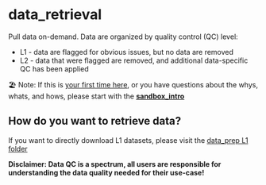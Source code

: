 # data_retrieval
Pull data on-demand. Data are organized by quality control (QC) level: 

 - L1 - data are flagged for obvious issues, but no data are removed
 - L2 - data that were flagged are removed, and additional data-specific QC has been applied

🏖️ Note: If this is <ins>your first time here</ins>, or you have questions about the whys, whats, and hows, please start with the **[sandbox_intro](https://github.com/MCRLdata-Sandbox/.github/blob/main/sandbox_intro.md)**

## How do you want to retrieve data?

If you want to directly download L1 datasets, please visit the [data_prep L1 folder](https://github.com/MCRLdata-Sandbox/data_prep/tree/main/data/outputs/L1)

**Disclaimer: Data QC is a spectrum, all users are responsible for understanding the data quality needed for their use-case!**
